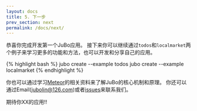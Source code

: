```yaml
---
layout: docs
title: 5. 下一步 
prev_section: next 
permalink: /docs/next/
---
```


恭喜你完成开发第一个JuBo应用。
接下来你可以继续通过`todos`和`localmarket`两个例子来学习更多的功能和方法，也可以开发和分享自己的应用。

{% highlight bash %}
jubo create --example todos
jubo create --example localmarket
{% endhighlight %} 

你也可以通过学习[Meteor](https://www.meteor.com)的相关资料来了解JuBo的核心机制和原理。
你还可以通过Email(jubolin@126.com)或者[issues](https://github.com/jubolin/jubo/issues)来联系我们。

期待你XX的应用!!

